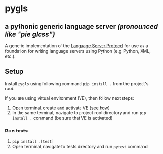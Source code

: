 # pygls

## a pythonic generic language server _(pronounced like "pie glass")_

A generic implementation of the [Language Server Protocol][1] for use as a foundation for writing language servers using Python (e.g. Python, XML, etc.).

[1]: https://microsoft.github.io/language-server-protocol/

## Setup

Install `pygls` using following command `pip install .` from the project's root.

If you are using virtual environment (VE), then follow next steps:

1. Open terminal, create and activate VE ([see how](https://docs.python.org/3/tutorial/venv.html))
2. In the same terminal, navigate to project root directory and run `pip install .` command (be sure that VE is activated)

### Run tests

1. `pip install .[test]`
2. Open terminal, navigate to tests directory and run `pytest` command
